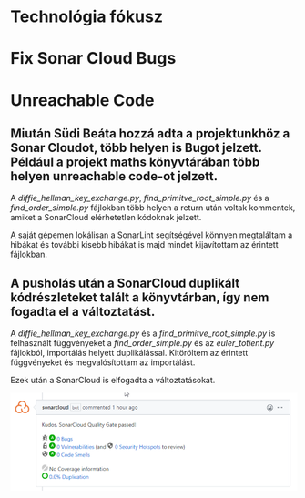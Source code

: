 # Technológia fókusz
# Fix Sonar Cloud Bugs 
# Unreachable Code

## Miután Südi Beáta hozzá adta a projektunkhöz a Sonar Cloudot, több helyen is Bugot jelzett. Például a projekt maths könyvtárában több helyen unreachable code-ot jelzett. 

A _diffie_hellman_key_exchange.py_, _find_primitve_root_simple.py_ és a _find_order_simple.py_ fájlokban több helyen a return után voltak kommentek, amiket a SonarCloud elérhetetlen kódoknak jelzett. 

A saját gépemen lokálisan a SonarLint segítségével könnyen megtaláltam a hibákat és további kisebb hibákat is majd mindet kijavítottam az érintett fájlokban. 

## A pusholás után a SonarCloud duplikált kódrészleteket talált a könyvtárban, így nem fogadta el a változtatást. 

A _diffie_hellman_key_exchange.py_ és a _find_primitve_root_simple.py_ is felhasznált függvényeket a _find_order_simple.py_ és az _euler_totient.py_ fájlokból, importálás helyett duplikálással. Kitöröltem az érintett függvényeket és megvalósítottam az importálást. 

Ezek után a SonarCloud is elfogadta a változtatásokat. 

![](./images/fiuc_success.png)




